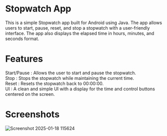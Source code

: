 # Stopwatch App
This is a simple Stopwatch app built for Android using Java. The app allows users to start, pause, reset, and stop a stopwatch with a user-friendly interface. The app also displays the elapsed time in hours, minutes, and seconds format.

# Features
Start/Pause : Allows the user to start and pause the stopwatch.<br/>
Stop : Stops the stopwatch while maintaining the current time.<br/>
Reset : Resets the stopwatch back to 00:00:00.<br/>
UI : A clean and simple UI with a display for the time and control buttons centered on the screen.<br/>
# Screenshots
![Screenshot 2025-01-18 115624](https://github.com/user-attachments/assets/0c43848b-4ebb-46b4-9914-1160124e0632)
